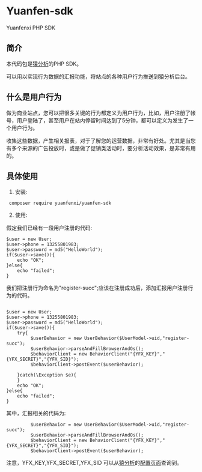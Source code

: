 # Yuanfen-sdk

Yuanfenxi PHP SDK

## 简介

本代码包是[猿分析](http://www.yuanfenxi.com/)的PHP SDK。

可以用以实现行为数据的汇报功能，将站点的各种用户行为推送到猿分析后台。

## 什么是用户行为

做为商业站点，您可以把很多关键的行为都定义为用户行为，比如，用户注册了帐号，用户登陆了，甚至用户在站内停留时间达到了5分钟，都可以定义为发生了一个用户行为。

收集这些数据，产生相关报表，对于了解您的运营数据，非常有好处。尤其是当您有多个来源的广告投放时，或是做了促销类活动时，要分析活动效果，是非常有用的。

## 具体使用

1. 安装:

```  composer require yuanfenxi/yuanfen-sdk ```

2. 使用:

假定我们已经有一段用户注册的代码:

```
$user = new User;
$user->phone = 13255801983;
$user->password = md5("HelloWorld");
if($user->save()){
	echo "OK";
}else{
	echo "failed";
}
```
我们把注册行为命名为"register-succ";应该在注册成功后，添加汇报用户注册行为的代码。

```

$user = new User;
$user->phone = 13255801983;
$user->password = md5("HelloWorld");
if($user->save()){
	try{
		 $userBehavior = new UserBehavior($UserModel->uid,"register-succ");
		 $userBehavior->parseAndFillBrowserAndOs();
		 $behaviorClient = new BehaviorClient("{YFX_KEY}","{YFX_SECRET}","{YFX_SID}");
		 $behaviorClient->postEvent($userBehavior);
		  
	}catch(\Exception $e){
	}
	echo "OK";
}else{
	echo "failed";
}

```

其中，汇报相关的代码为:

```
		 $userBehavior = new UserBehavior($UserModel->uid,"register-succ");
		 $userBehavior->parseAndFillBrowserAndOs();
		 $behaviorClient = new BehaviorClient("{YFX_KEY}","{YFX_SECRET}","{YFX_SID}");
		 $behaviorClient->postEvent($userBehavior);
```

注意，YFX_KEY,YFX_SECRET,YFX_SID 可以从[猿分析](http://www.yuanfenxi.com/)的[配置页面](https://yuanfenxi.com/site/view)查询到。




